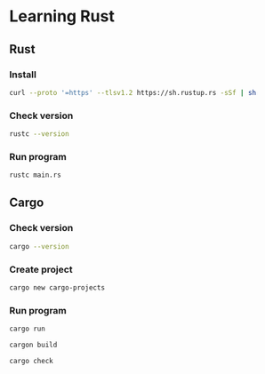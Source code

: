 # Learning Rust

## Rust

### Install

```bash
curl --proto '=https' --tlsv1.2 https://sh.rustup.rs -sSf | sh
```

### Check version

```bash
rustc --version
```

### Run program

```bash
rustc main.rs
```

## Cargo

### Check version

```bash
cargo --version
```

### Create project

```bash
cargo new cargo-projects
```

### Run program

```bash
cargo run
```

```bash
cargon build
```

```bash
cargo check
```